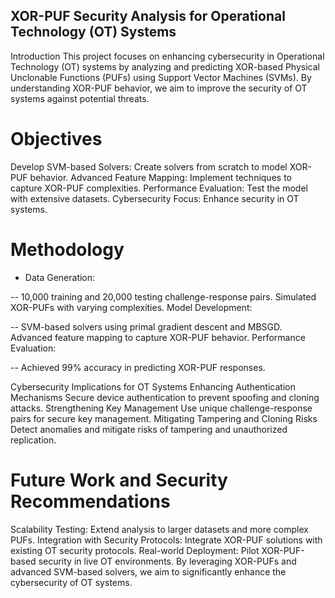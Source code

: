 ## XOR-PUF Security Analysis for Operational Technology (OT) Systems
Introduction
This project focuses on enhancing cybersecurity in Operational Technology (OT) systems by analyzing and predicting XOR-based Physical Unclonable Functions (PUFs) using Support Vector Machines (SVMs). By understanding XOR-PUF behavior, we aim to improve the security of OT systems against potential threats.

# Objectives
Develop SVM-based Solvers: Create solvers from scratch to model XOR-PUF behavior.
Advanced Feature Mapping: Implement techniques to capture XOR-PUF complexities.
Performance Evaluation: Test the model with extensive datasets.
Cybersecurity Focus: Enhance security in OT systems.

# Methodology
- Data Generation:

-- 10,000 training and 20,000 testing challenge-response pairs.
Simulated XOR-PUFs with varying complexities.
Model Development:

-- SVM-based solvers using primal gradient descent and MBSGD.
Advanced feature mapping to capture XOR-PUF behavior.
Performance Evaluation:

-- Achieved 99% accuracy in predicting XOR-PUF responses.

Cybersecurity Implications for OT Systems
Enhancing Authentication Mechanisms
Secure device authentication to prevent spoofing and cloning attacks.
Strengthening Key Management
Use unique challenge-response pairs for secure key management.
Mitigating Tampering and Cloning Risks
Detect anomalies and mitigate risks of tampering and unauthorized replication.

# Future Work and Security Recommendations
Scalability Testing: Extend analysis to larger datasets and more complex PUFs.
Integration with Security Protocols: Integrate XOR-PUF solutions with existing OT security protocols.
Real-world Deployment: Pilot XOR-PUF-based security in live OT environments.
By leveraging XOR-PUFs and advanced SVM-based solvers, we aim to significantly enhance the cybersecurity of OT systems.

